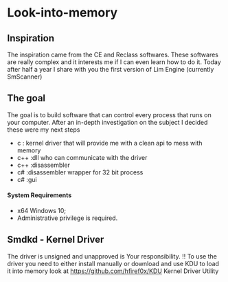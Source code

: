 # Look-into-memory

## Inspiration
The inspiration came from the CE and Reclass softwares.
These softwares are really complex and it interests me if I can even learn how to do it.
Today after half a year I share with you the first version of Lim Engine (currently SmScanner)

## The goal
The goal is to build software that can control every process that runs on your computer.
After an in-depth investigation on the subject I decided these were my next steps
+ c   : kernel driver that will provide me with a clean api to mess with memory
+ c++ :dll who can communicate with the driver
+ c++ :disassembler
+ c#  :disassembler wrapper for 32 bit process
+ c#  :gui

#### System Requirements

+ x64 Windows 10;
+ Administrative privilege is required.

## Smdkd - Kernel Driver
The driver is unsigned and unapproved is Your responsibility. !!
To use the driver you need to either install manually or download and use KDU to load it into memory
look at https://github.com/hfiref0x/KDU Kernel Driver Utility


